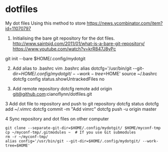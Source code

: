 # dotfiles
My dot files
Using this method to store https://news.ycombinator.com/item?id=11070797

1. Initialising the bare git repository for the dot files.
http://www.saintsjd.com/2011/01/what-is-a-bare-git-repository/
https://www.youtube.com/watch?v=krR847J8yPc

git init --bare $HOME/.config/mydotgit
	

2. Add alias to .bashrc
vim .bashrc
alias dotcfg='/usr/bin/git --git-dir=$HOME/.config/mydotgit/ --work-tree=$HOME'
source ~/.bashrc
dotcfg config status.showUntrackedFiles no

3. Add remote repository
dotcfg remote add origin git@github.com:cianoflynn/dotfiles.git

3 Add dot file to repository and push to git repository
    dotcfg status
    dotcfg add ~/.vimrc
    dotcfg commit -m "Add vimrc"
    dotcfg push -u origin master
    
    
4 Sync repository and dot files on other computer

    git clone --separate-git-dir=$HOME/.config/mydotgit/ $HOME/myconf-tmp
    cp ~/myconf-tmp/.gitmodules ~  # If you use Git submodules
    rm -r ~/myconf-tmp/
    alias config='/usr/bin/git --git-dir=$HOME/.config/mydotgit/ --work-tree=$HOME'
    
